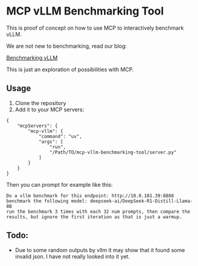 # MCP vLLM Benchmarking Tool

This is proof of concept on how to use MCP to interactively benchmark vLLM.

We are not new to benchmarking, read our blog:

[Benchmarking vLLM](https://eliovp.com/introducing-our-benchmarking-tool-powered-by-dstack/)

This is just an exploration of possibilities with MCP.

## Usage

1. Clone the repository
2. Add it to your MCP servers:
```
{
    "mcpServers": {
        "mcp-vllm": {
            "command": "uv",
            "args": [
                "run",
                "/Path/TO/mcp-vllm-benchmarking-tool/server.py"
            ]
        }
    }
}
```

Then you can prompt for example like this:

```
Do a vllm benchmark for this endpoint: http://10.0.101.39:8888 
benchmark the following model: deepseek-ai/DeepSeek-R1-Distill-Llama-8B 
run the benchmark 3 times with each 32 num prompts, then compare the results, but ignore the first iteration as that is just a warmup.
```


## Todo:

- Due to some random outputs by vllm it may show that it found some invalid json. I have not really looked into it yet.